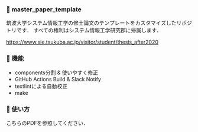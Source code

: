 ### 🦕 master_paper_template

筑波大学システム情報工学の修士論文のテンプレートをカスタマイズしたリポジトリです．
すべての権利はシステム情報工学研究郡に帰属します．

https://www.sie.tsukuba.ac.jp/visitor/student/thesis_after2020

### 🦕 機能

- components分割 & 使いやすく修正
- GitHub Actions Build & Slack Notify
- textlintによる自動校正
- make

### 🦕 使い方

こちらのPDFを参照してください．
